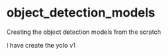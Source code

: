 # object_detection_models
Creating the object detection models from the scratch

I have create the  yolo v1
